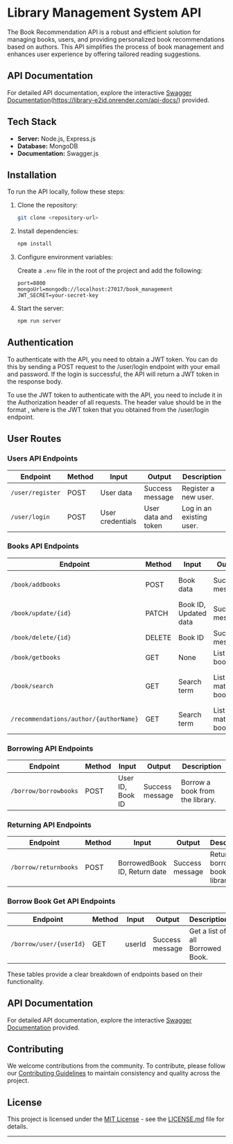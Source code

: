 
# Library Management System API

The Book Recommendation API is a robust and efficient solution for managing books, users, and providing personalized book recommendations based on authors. This API simplifies the process of book management and enhances user experience by offering tailored reading suggestions.

## API Documentation

For detailed API documentation, explore the interactive [Swagger Documentation](#swagger-documentation)(https://library-e2id.onrender.com/api-docs/) provided.


## Tech Stack

- **Server:** Node.js, Express.js
- **Database:** MongoDB
- **Documentation:** Swagger.js

## Installation

To run the API locally, follow these steps:

1. Clone the repository:

   ```bash
   git clone <repository-url>
   ```

2. Install dependencies:

   ```bash
   npm install
   ```
3. Configure environment variables:
   
   Create a `.env` file in the root of the project and add the following:

   ```env
   port=8800
   mongoUrl=mongodb://localhost:27017/book_management
   JWT_SECRET=your-secret-key
   ```

4. Start the server:

   ```bash
   npm run server
   ```

## Authentication
To authenticate with the API, you need to obtain a JWT token. You can do this by sending a POST request to the /user/login endpoint with your email and password. If the login is successful, the API will return a JWT token in the response body.

To use the JWT token to authenticate with the API, you need to include it in the Authorization header of all requests. The header value should be in the format <token>, where <token> is the JWT token that you obtained from the /user/login endpoint.




## User Routes

### Users API Endpoints

| Endpoint                  | Method | Input             | Output              | Description                                                |
|---------------------------|--------|-------------------|----------------------|------------------------------------------------------------|
| `/user/register`          | POST   | User data         | Success message      | Register a new user.                                     |
| `/user/login`             | POST   | User credentials  | User data and token  | Log in an existing user.                                 |


### Books API Endpoints

| Endpoint                  | Method | Input             | Output              | Description                                                |
|---------------------------|--------|-------------------|----------------------|------------------------------------------------------------|
| `/book/addbooks`          | POST   | Book data         | Success message      | Add a new book to the database.                            |
| `/book/update/{id}`       | PATCH  | Book ID, Updated data | Success message   | Update a book by ID.                                     |
| `/book/delete/{id}`       | DELETE | Book ID           | Success message      | Delete a book by ID.                                     |
| `/book/getbooks`          | GET    | None              | List of books        | Get a list of all books.                                 |
| `/book/search`            | GET    | Search term       | List of matching books| Search for books by title, author, or ISBN.              |
| `/recommendations/author/{authorName}`            | GET    | Search term       | List of matching books| Search for books by author.              |

### Borrowing API Endpoints

| Endpoint                  | Method | Input             | Output              | Description                                                |
|---------------------------|--------|-------------------|----------------------|------------------------------------------------------------|
| `/borrow/borrowbooks`     | POST   | User ID, Book ID   | Success message      | Borrow a book from the library.                           |

### Returning API Endpoints

| Endpoint                  | Method | Input                 | Output              | Description                                                |
|---------------------------|--------|-----------------------|----------------------|------------------------------------------------------------|
| `/borrow/returnbooks`     | POST   | BorrowedBook ID, Return date | Success message | Return a borrowed book to the library.                  |

### Borrow Book Get API Endpoints

| Endpoint                  | Method | Input                 | Output              | Description                                                |
|---------------------------|--------|-----------------------|----------------------|------------------------------------------------------------|
| `/borrow/user/{userId}`     | GET   | userId | Success message | Get a list of all Borrowed Book.                  |


These tables provide a clear breakdown of endpoints based on their functionality.


## API Documentation

For detailed API documentation, explore the interactive [Swagger Documentation](#swagger-documentation) provided.


## Contributing

We welcome contributions from the community. To contribute, please follow our [Contributing Guidelines](CONTRIBUTING.md) to maintain consistency and quality across the project.

## License

This project is licensed under the [MIT License](LICENSE.md) - see the [LICENSE.md](LICENSE.md) file for details.

---
